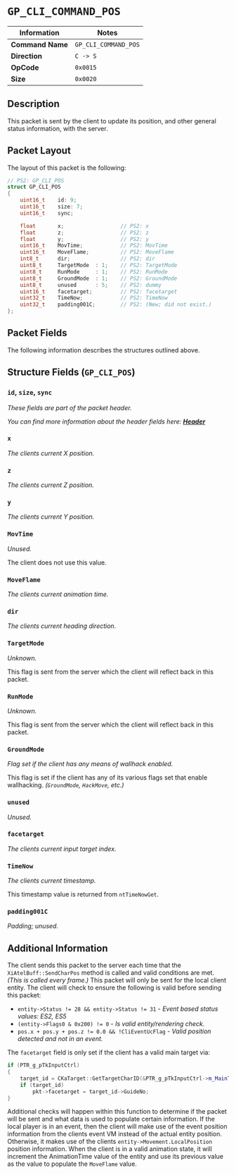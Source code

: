 # `GP_CLI_COMMAND_POS`

| Information               | Notes |
|---                        |---    |
| **Command Name**          | `GP_CLI_COMMAND_POS` |
| **Direction**             | `C -> S` |
| **OpCode**                | `0x0015` |
| **Size**                  | `0x0020` |

## Description

This packet is sent by the client to update its position, and other general status information, with the server.

## Packet Layout

The layout of this packet is the following:

```cpp
// PS2: GP_CLI_POS
struct GP_CLI_POS
{
    uint16_t    id: 9;
    uint16_t    size: 7;
    uint16_t    sync;

    float       x;                  // PS2: x
    float       z;                  // PS2: z
    float       y;                  // PS2: y
    uint16_t    MovTime;            // PS2: MovTime
    uint16_t    MoveFlame;          // PS2: MoveFlame
    int8_t      dir;                // PS2: dir
    uint8_t     TargetMode  : 1;    // PS2: TargetMode
    uint8_t     RunMode     : 1;    // PS2: RunMode
    uint8_t     GroundMode  : 1;    // PS2: GroundMode
    uint8_t     unused      : 5;    // PS2: dummy
    uint16_t    facetarget;         // PS2: facetarget
    uint32_t    TimeNow;            // PS2: TimeNow
    uint32_t    padding001C;        // PS2: (New; did not exist.)
};
```

## Packet Fields

The following information describes the structures outlined above.

## Structure Fields (`GP_CLI_POS`)

### `id`, `size`, `sync`

_These fields are part of the packet header._

_You can find more information about the header fields here: [**Header**](/world/HEADER.md)_

### `x`

_The clients current X position._

### `z`

_The clients current Z position._

### `y`

_The clients current Y position._

### `MovTime`

_Unused._

The client does not use this value.

### `MoveFlame`

_The clients current animation time._

### `dir`

_The clients current heading direction._

### `TargetMode`

_Unknown._

This flag is sent from the server which the client will reflect back in this packet.

### `RunMode`

_Unknown._

This flag is sent from the server which the client will reflect back in this packet.

### `GroundMode`

_Flag set if the client has any means of wallhack enabled._

This flag is set if the client has any of its various flags set that enable wallhacking. _(`GroundMode`, `HackMove`, etc.)_

### `unused`

_Unused._

### `facetarget`

_The clients current input target index._

### `TimeNow`

_The clients current timestamp._

This timestamp value is returned from `ntTimeNowGet`.

### `padding001C`

_Padding; unused._

## Additional Information

The client sends this packet to the server each time that the `XiAtelBuff::SendCharPos` method is called and valid conditions are met. _(This is called every frame.)_ This packet will only be sent for the local client entity. The client will check to ensure the following is valid before sending this packet:

  - `entity->Status != 28 && entity->Status != 31` - _Event based status values: ES2, ES5_
  - `(entity->Flags0 & 0x200) != 0` - _Is valid entity/rendering check._
  - `pos.x + pos.y + pos.z != 0.0 && !CliEventUcFlag` - _Valid position detected and not in an event._

The `facetarget` field is only set if the client has a valid main target via:

```cpp
if (PTR_g_pTkInputCtrl)
{
    target_id = CKaTarget::GetTargetCharID(&PTR_g_pTkInputCtrl->m_MainTarget);
    if (target_id)
        pkt->facetarget = target_id->GuideNo;
}
```

Additional checks will happen within this function to determine if the packet will be sent and what data is used to populate certain information. If the local player is in an event, then the client will make use of the event position information from the clients event VM instead of the actual entity position. Otherwise, it makes use of the clients `entity->Movement.LocalPosition` position information. When the client is in a valid animation state, it will increment the AnimationTime value of the entity and use its previous value as the value to populate the `MoveFlame` value.
